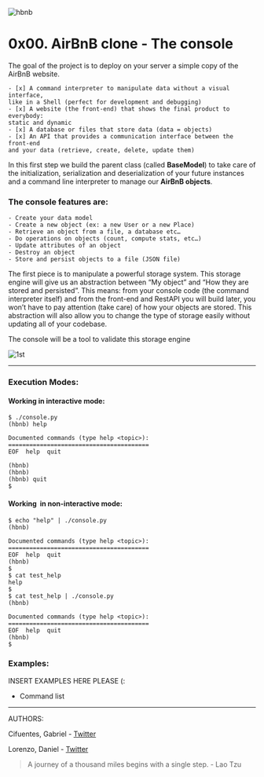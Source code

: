 ![hbnb](https://holbertonintranet.s3.amazonaws.com/uploads/medias/2018/6/65f4a1dd9c51265f49d0.png?X-Amz-Algorithm=AWS4-HMAC-SHA256&X-Amz-Credential=AKIARDDGGGOUWMNL5ANN%2F20201029%2Fus-east-1%2Fs3%2Faws4_request&X-Amz-Date=20201029T134839Z&X-Amz-Expires=86400&X-Amz-SignedHeaders=host&X-Amz-Signature=14f6b29a5706c62e3159df7dafabe438dd309590938427e763c082012145c4ce)

# 0x00. AirBnB clone - The console

The goal of the project is to deploy on your server a simple copy of the AirBnB website.

    - [x] A command interpreter to manipulate data without a visual interface,
    like in a Shell (perfect for development and debugging)
    - [x] A website (the front-end) that shows the final product to everybody:
    static and dynamic
    - [x] A database or files that store data (data = objects)
    - [x] An API that provides a communication interface between the front-end
    and your data (retrieve, create, delete, update them)


In this first step we build the parent class (called **BaseModel**) to take care of the initialization, serialization and deserialization of your future instances and a command line interpreter to manage our **AirBnB objects**.

### The console features are:

    - Create your data model
    - Create a new object (ex: a new User or a new Place)
    - Retrieve an object from a file, a database etc…
    - Do operations on objects (count, compute stats, etc…)
    - Update attributes of an object
    - Destroy an object
    - Store and persist objects to a file (JSON file)

The first piece is to manipulate a powerful storage system. This storage engine will give us an abstraction between “My object” and “How they are stored and persisted”. This means: from your console code (the command interpreter itself) and from the front-end and RestAPI you will build later, you won’t have to pay attention (take care) of how your objects are stored.
This abstraction will also allow you to change the type of storage easily without updating all of your codebase.


The console will be a tool to validate this storage engine

![1st](https://holbertonintranet.s3.amazonaws.com/uploads/medias/2018/6/815046647d23428a14ca.png?X-Amz-Algorithm=AWS4-HMAC-SHA256&X-Amz-Credential=AKIARDDGGGOUWMNL5ANN%2F20201029%2Fus-east-1%2Fs3%2Faws4_request&X-Amz-Date=20201029T204846Z&X-Amz-Expires=86400&X-Amz-SignedHeaders=host&X-Amz-Signature=45578af9adc53f7fe1c3dd8ba04a9285d3f06cf453dd2de83f20398e66d5e82c)
___
### Execution Modes:

#### Working in interactive mode:

```
$ ./console.py
(hbnb) help

Documented commands (type help <topic>):
========================================
EOF  help  quit

(hbnb)
(hbnb)
(hbnb) quit
$
```

#### Working  in non-interactive mode:

```
$ echo "help" | ./console.py
(hbnb)

Documented commands (type help <topic>):
========================================
EOF  help  quit
(hbnb)
$
$ cat test_help
help
$
$ cat test_help | ./console.py
(hbnb)

Documented commands (type help <topic>):
========================================
EOF  help  quit
(hbnb)
$
```


### Examples:

INSERT EXAMPLES HERE PLEASE (:

- Command list

___

AUTHORS:

Cifuentes, Gabriel - [Twitter](https://twitter.com/_gcifuentess_)

Lorenzo, Daniel - [Twitter](https://twitter.com/dlscoccia)




> A journey of a thousand miles begins with a single step. -  Lao Tzu